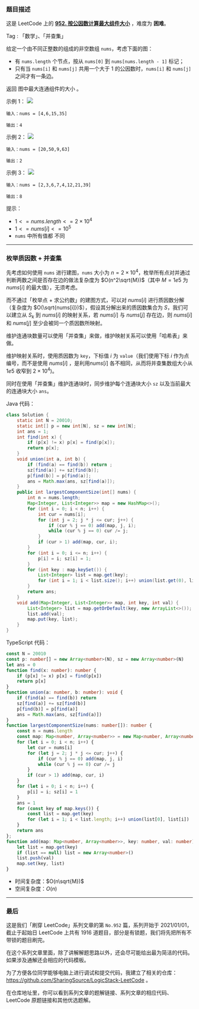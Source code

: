 ### 题目描述

这是 LeetCode 上的 **[952. 按公因数计算最大组件大小](https://leetcode.cn/problems/largest-component-size-by-common-factor/solution/by-ac_oier-mw04/)** ，难度为 **困难**。

Tag : 「数学」、「并查集」



给定一个由不同正整数的组成的非空数组 `nums`，考虑下面的图：

* 有 `nums.length` 个节点，按从 `nums[0]` 到 `nums[nums.length - 1]` 标记；
* 只有当 `nums[i]` 和 `nums[j]` 共用一个大于 $1$ 的公因数时，`nums[i]` 和 `nums[j]`之间才有一条边。

返回 图中最大连通组件的大小 。

示例 1：
![](https://assets.leetcode.com/uploads/2018/12/01/ex1.png)
```
输入：nums = [4,6,15,35]

输出：4
```
示例 2：
![](https://assets.leetcode.com/uploads/2018/12/01/ex2.png)
```
输入：nums = [20,50,9,63]

输出：2
```
示例 3：
![](https://assets.leetcode.com/uploads/2018/12/01/ex3.png)
```
输入：nums = [2,3,6,7,4,12,21,39]

输出：8
```

提示：
* $1 <= nums.length <= 2 \times 10^4$
* $1 <= nums[i] <= 10^5$
* `nums` 中所有值都 不同

---

### 枚举质因数 + 并查集

先考虑如何使用 `nums` 进行建图，`nums` 大小为 $n = 2 \times 10^4$，枚举所有点对并通过判断两数之间是否存在边的做法复杂度为 $O(n^2\sqrt{M})$（其中 $M = 1e5$ 为 $nums[i]$ 的最大值），无须考虑。

而不通过「枚举点 + 求公约数」的建图方式，可以对 $nums[i]$ 进行质因数分解（复杂度为 $O(\sqrt{nums[i]})$），假设其分解出来的质因数集合为 $S$，我们可以建立从 $S_{k}$ 到 $nums[i]$ 的映射关系，若 $nums[i]$ 与 $nums[j]$ 存在边，则 $nums[i]$ 和 $nums[j]$ 至少会被同一个质因数所映射。

维护连通块数量可以使用「并查集」来做，维护映射关系可以使用「哈希表」来做。

维护映射关系时，使用质因数为 `key`，下标值 $i$ 为 `value`（我们使用下标 $i$ 作为点编号，而不是使用 $nums[i]$ ，是利用$nums[i]$ 各不相同，从而将并查集数组大小从 $1e5$ 收窄到 $2 \times 10^4$)。

同时在使用「并查集」维护连通块时，同步维护每个连通块大小 `sz` 以及当前最大的连通块大小 `ans`。

Java 代码：
```Java
class Solution {
    static int N = 20010;
    static int[] p = new int[N], sz = new int[N];
    int ans = 1;
    int find(int x) {
        if (p[x] != x) p[x] = find(p[x]);
        return p[x];
    }
    void union(int a, int b) {
        if (find(a) == find(b)) return ;
        sz[find(a)] += sz[find(b)];
        p[find(b)] = p[find(a)];
        ans = Math.max(ans, sz[find(a)]);
    }
    public int largestComponentSize(int[] nums) {
        int n = nums.length;
        Map<Integer, List<Integer>> map = new HashMap<>();
        for (int i = 0; i < n; i++) {
            int cur = nums[i];
            for (int j = 2; j * j <= cur; j++) {
                if (cur % j == 0) add(map, j, i);
                while (cur % j == 0) cur /= j;
            }
            if (cur > 1) add(map, cur, i);
        }
        for (int i = 0; i <= n; i++) {
            p[i] = i; sz[i] = 1;
        }
        for (int key : map.keySet()) {
            List<Integer> list = map.get(key);
            for (int i = 1; i < list.size(); i++) union(list.get(0), list.get(i));
        }
        return ans;
    }
    void add(Map<Integer, List<Integer>> map, int key, int val) {
        List<Integer> list = map.getOrDefault(key, new ArrayList<>());
        list.add(val);
        map.put(key, list);
    }
}
```
TypeScript 代码：
```TypeScript
const N = 20010
const p: number[] = new Array<number>(N), sz = new Array<number>(N)
let ans = 0
function find(x: number): number {
    if (p[x] != x) p[x] = find(p[x])
    return p[x]
}
function union(a: number, b: number): void {
    if (find(a) == find(b)) return 
    sz[find(a)] += sz[find(b)]
    p[find(b)] = p[find(a)]
    ans = Math.max(ans, sz[find(a)])
}
function largestComponentSize(nums: number[]): number {
    const n = nums.length
    const map: Map<number, Array<number>> = new Map<number, Array<number>>()
    for (let i = 0; i < n; i++) {
        let cur = nums[i]
        for (let j = 2; j * j <= cur; j++) {
            if (cur % j == 0) add(map, j, i)
            while (cur % j == 0) cur /= j
        }
        if (cur > 1) add(map, cur, i)
    }
    for (let i = 0; i < n; i++) {
        p[i] = i; sz[i] = 1
    }
    ans = 1
    for (const key of map.keys()) {
        const list = map.get(key)
        for (let i = 1; i < list.length; i++) union(list[0], list[i])
    }
    return ans
};
function add(map: Map<number, Array<number>>, key: number, val: number): void {
    let list = map.get(key)
    if (list == null) list = new Array<number>()
    list.push(val)
    map.set(key, list)
}
```
* 时间复杂度：$O(n\sqrt{M})$
* 空间复杂度：$O(n)$

---

### 最后

这是我们「刷穿 LeetCode」系列文章的第 `No.952` 篇，系列开始于 2021/01/01，截止于起始日 LeetCode 上共有 1916 道题目，部分是有锁题，我们将先把所有不带锁的题目刷完。

在这个系列文章里面，除了讲解解题思路以外，还会尽可能给出最为简洁的代码。如果涉及通解还会相应的代码模板。

为了方便各位同学能够电脑上进行调试和提交代码，我建立了相关的仓库：https://github.com/SharingSource/LogicStack-LeetCode 。

在仓库地址里，你可以看到系列文章的题解链接、系列文章的相应代码、LeetCode 原题链接和其他优选题解。


